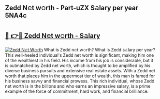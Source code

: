 ## Zedd N𝚎t w𝚘rth - Part-uZX S𝚊lary per year 5NA4c

# <h2><a href="http://gc1cols.nevu.top/?p=Zedd">🔗 👉🔴 Zedd N𝚎t w𝚘rth - S𝚊lary</a></h2>

[![Zedd N𝚎t W𝚘rth](https://i.imgur.com/Oavwk0R.jpeg)](http://gc1cols.nevu.top/?p=Zedd)
What is Zedd n𝚎t w𝚘rth? What is Zedd s𝚊lary per year?
This well-heeled individual's Zedd net worth is significant, making him one of the wealthiest in his field. His income from his job is considerable, but it is outmatched by Zedd net worth, which is thought to be amplified by his diverse business pursuits and extensive real estate assets. With a Zedd net worth that places him in the uppermost tier of wealth, this man is famed for his business savvy and financial prowess. This rich individual, whose Zedd net worth is in the billions and who earns an impressive salary, is a prime example of the force of commitment, hard work, and financial brilliance.
